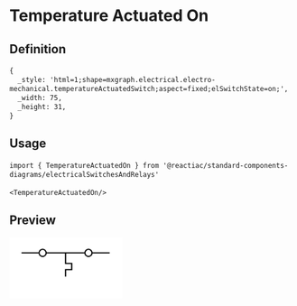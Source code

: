 # Temperature Actuated On

## Definition

```
{
  _style: 'html=1;shape=mxgraph.electrical.electro-mechanical.temperatureActuatedSwitch;aspect=fixed;elSwitchState=on;',
  _width: 75,
  _height: 31,
}
```

## Usage

```
import { TemperatureActuatedOn } from '@reactiac/standard-components-diagrams/electricalSwitchesAndRelays'

<TemperatureActuatedOn/>
```

## Preview

<img src="./temperature-actuated-on.png" width="200"/>
